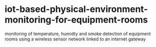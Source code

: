 # iot-based-physical-environment-monitoring-for-equipment-rooms
monitoring of temperature, humidty and smoke detection of equipment rooms using a wireless sensor network linked to an internet gateway
